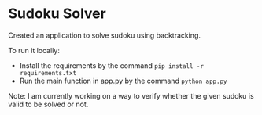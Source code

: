 # Sudoku Solver

Created an application to solve sudoku using backtracking.

To run it locally:
<ul>
    <li>Install the requirements by the command 
        <code>pip install -r requirements.txt</code>
</li>
<li>
    Run the main function in app.py by the command 
    <code>python app.py</code>
</li>
</ul>


Note: I am currently working on a way to verify whether the given sudoku is valid to be solved or not.